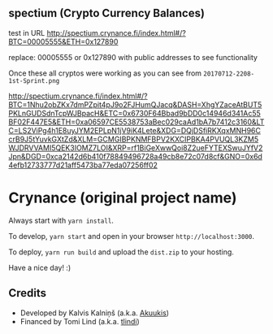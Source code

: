 ## spectium (Crypto Currency Balances)

test in URL http://spectium.crynance.fi/index.html#/?BTC=00005555&ETH=0x127890

replace: 00005555 or 0x127890 with public addresses to see functionality

Once these all cryptos were working as you can see from ```20170712-2208-1st-Sprint.png```

http://spectium.crynance.fi/index.html#/?BTC=1Nhu2obZKx7dmPZpit4pJ9o2FJHumQJacq&DASH=XhgYZaceAtBUT5PKLnGUDSdnTcpWJBpacH&ETC=0x6730F64Bbad9bDD0c14946d341Ac55BF02F447E5&ETH=0xa06597CE5538753aBec029caAd1bA7b7412c3160&LTC=LS2ViPg4h1E8uyJYM2EPLpN1jV9iK4Lete&XDG=DQjDSfiRKXqxMNH96CcrB9J5tYuvkGXtZd&XLM=GCMGIBPKNMFBPV2KXCIPBKA4PVUQL3KZM5WJDRVVAMI5QEK3IOMZ7LOI&XRP=rf1BiGeXwwQoi8Z2ueFYTEXSwuJYfV2Jpn&DGD=0xca2142d6b410f78849496728a49cb8e72c07d8cf&GNO=0x6d4efb12733777d21aff5473ba77eda07256ff02

# Crynance (original project name)

Always start with `yarn install`.

To develop, `yarn start` and open in your browser `http://localhost:3000`.

To deploy, `yarn run build` and upload the `dist.zip` to your hosting.

Have a nice day! :)

## Credits

* Developed by Kalvis Kalniņš (a.k.a. [Akuukis](https://github.com/Akuukis))
* Financed by Tomi Lind (a.k.a. [tlindi](https://github.com/tlindi))
